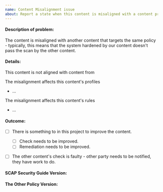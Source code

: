 ```yaml
---
name: Content Misalignment issue
about: Report a state when this content is misaligned with a content produced by another party.
---
```

#### Description of problem:

The content is misaligned with another content that targets the same policy - typically, this means that the system hardened by our content doesn't pass the scan by the other content.


#### Details:

This content is not aligned with content from _<insert the other party name here>_

The misalignment affects this content's profiles

- ...

The misalignment affects this content's rules

- ...


#### Outcome:

- [ ] There is something to in this project to improve the content.
  - [ ] Check needs to be improved.
  - [ ] Remediation needs to be improved.
- [ ] The other content's check is faulty - other party needs to be notified, they have work to do.


#### SCAP Security Guide Version:

#### The Other Policy Version:

